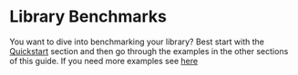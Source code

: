 # Library Benchmarks

You want to dive into benchmarking your library? Best start with the
[Quickstart](./library_benchmarks/quickstart.md) section and then go through the
examples in the other sections of this guide. If you need more examples see
[here](./library_benchmarks/examples.md)
